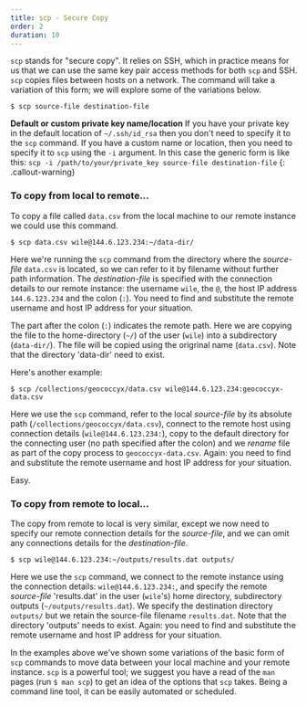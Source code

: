 ```yaml
---
title: scp - Secure Copy
order: 2
duration: 10
---
```


`scp` stands for "secure copy". It relies on SSH, which in practice means for us that we can use the same key pair access methods for both `scp` and SSH. `scp` copies files between hosts on a network. The command will take a variation of this form; we will explore some of the variations below.

```
$ scp source-file destination-file
```

**Default or custom private key name/location** If you have your private key in the default location of `~/.ssh/id_rsa` then you don't need to specify it to the `scp` command. If you have a custom name or location, then you need to specify it to `scp` using the `-i` argument. In this case the generic form is like this:
`scp -i /path/to/your/private_key source-file destination-file`
{: .callout-warning}

### To copy from local to remote...

To copy a file called `data.csv` from the local machine to our remote instance we could use this command.

```
$ scp data.csv wile@144.6.123.234:~/data-dir/
```

Here we're running the `scp` command from the directory where  the *source-file* `data.csv` is located, so we can refer to it by filename without further path information. The *destination-file* is specified with the connection details to our remote instance: the username `wile`, the `@`, the host IP address `144.6.123.234` and the colon (`:`). You need to find and substitute the remote username and host IP address for your situation. 

The part after the colon (`:`) indicates the remote path. Here we are copying the file to the home-directory (`~/`) of the user (`wile`) into a subdirectory (`data-dir/`). The file will be copied using the origrinal name (`data.csv`). Note that the directory 'data-dir' need to exist. 

Here's another example:

```
$ scp /collections/geococcyx/data.csv wile@144.6.123.234:geococcyx-data.csv
```

Here we use the `scp` command, refer to the local  *source-file* by its absolute path (`/collections/geococcyx/data.csv`), connect to the remote host using connection details (`wile@144.6.123.234:`), copy to the default directory for the connecting user (no path specified after the colon) and we *rename* file as part of the copy process to `geococcyx-data.csv`. Again: you need to find and substitute the remote username and host IP address for your situation. 

Easy.

### To copy from remote to local...

The copy from remote to local is very similar, except we now need to specify our remote connection details for the *source-file*, and we can omit any connections details for the *destination-file*.

```
$ scp wile@144.6.123.234:~/outputs/results.dat outputs/
```

Here we use the `scp` command, we connect to the remote instance using the connection details: `wile@144.6.123.234:`, and specify the remote *source-file* 'results.dat' in the user (`wile`'s) home directory, subdirectory outputs (`~/outputs/results.dat`). We specify the destination directory `outputs/` but we retain the source-file filename `results.dat`. Note that the directory 'outputs' needs to exist. Again: you need to find and substitute the remote username and host IP address for your situation. 

In the examples above we've shown some variations of the basic form of `scp` commands to move data between your local machine and your remote instance. `scp` is a powerful tool; we suggest you have a read of the `man` pages (run `$ man scp`) to get an idea of the options that `scp` takes. Being a command line tool, it can be easily automated or scheduled. 

